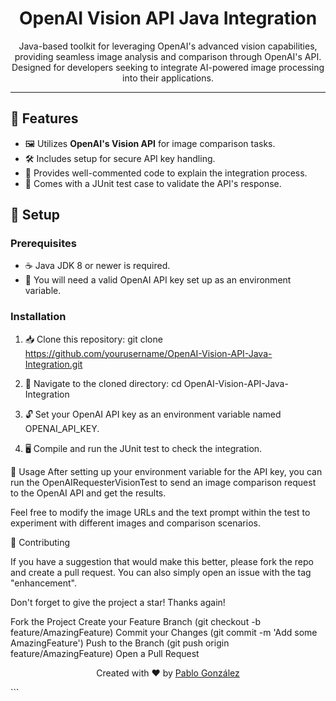 <p align="center">
  <h1 align="center">OpenAI Vision API Java Integration</h1>
</p>

<p align="center">
  Java-based toolkit for leveraging OpenAI's advanced vision capabilities, providing seamless image analysis and comparison through OpenAI's API. Designed for developers seeking to integrate AI-powered image processing into their applications.
</p>

---

## 🌟 Features

- 🖼️ Utilizes **OpenAI's Vision API** for image comparison tasks.
- 🛠️ Includes setup for secure API key handling.
- 📝 Provides well-commented code to explain the integration process.
- 🧪 Comes with a JUnit test case to validate the API's response.

## 🔧 Setup

### Prerequisites

- ☕ Java JDK 8 or newer is required.
- 🔑 You will need a valid OpenAI API key set up as an environment variable.

### Installation

1. 📥 Clone this repository:
git clone https://github.com/yourusername/OpenAI-Vision-API-Java-Integration.git

2. 📂 Navigate to the cloned directory:
cd OpenAI-Vision-API-Java-Integration

3. 🔓 Set your OpenAI API key as an environment variable named OPENAI_API_KEY.

4. 🖥️ Compile and run the JUnit test to check the integration.

📖 Usage
After setting up your environment variable for the API key, you can run the OpenAIRequesterVisionTest to send an image comparison request to the OpenAI API and get the results.

Feel free to modify the image URLs and the text prompt within the test to experiment with different images and comparison scenarios.

🤝 Contributing

If you have a suggestion that would make this better, please fork the repo and create a pull request. You can also simply open an issue with the tag "enhancement".

Don't forget to give the project a star! Thanks again!

Fork the Project
Create your Feature Branch (git checkout -b feature/AmazingFeature)
Commit your Changes (git commit -m 'Add some AmazingFeature')
Push to the Branch (git push origin feature/AmazingFeature)
Open a Pull Request

<p align="center">
  Created with ❤️ by <a href="https://github.com/pablogzalez">Pablo González</a>
</p>
```

